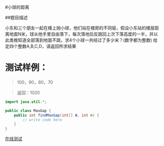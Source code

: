 #小球的距离

##题目描述

小东和三个朋友一起在楼上抛小球，他们站在楼房的不同层，假设小东站的楼层距离地面N米，球从他手里自由落下，每次落地后反跳回上次下落高度的一半，并以此类推知道全部落到地面不跳，求4个小球一共经过了多少米？(数字都为整数)
给定四个整数A,B,C,D，请返回所求结果

# 测试样例：
>100，90，80，70

>返回：1020

```java
import java.util.*;

public class MaxGap {
    public int findMaxGap(int[] A, int n) {
        // write code here
    }
}
```

[在线测试](http://www.nowcoder.com/practice/f5805cc389394cf69d89b29c0430ff27?tpId=49&tqId=29359&rp=5&ru=/ta/2016test&qru=/ta/2016test/question-ranking)